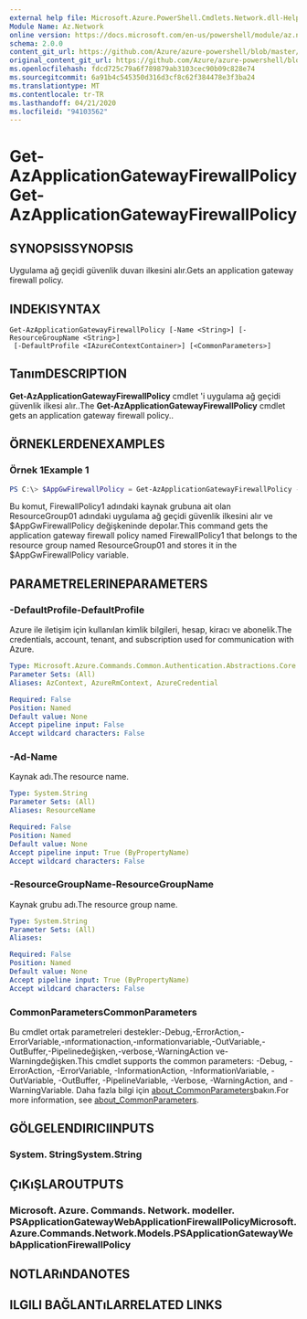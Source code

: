 ```yaml
---
external help file: Microsoft.Azure.PowerShell.Cmdlets.Network.dll-Help.xml
Module Name: Az.Network
online version: https://docs.microsoft.com/en-us/powershell/module/az.network/get-azapplicationgatewayfirewallpolicy
schema: 2.0.0
content_git_url: https://github.com/Azure/azure-powershell/blob/master/src/Network/Network/help/Get-AzApplicationGatewayFirewallPolicy.md
original_content_git_url: https://github.com/Azure/azure-powershell/blob/master/src/Network/Network/help/Get-AzApplicationGatewayFirewallPolicy.md
ms.openlocfilehash: fdcd725c79a6f789879ab3103cec90b09c828e74
ms.sourcegitcommit: 6a91b4c545350d316d3cf8c62f384478e3f3ba24
ms.translationtype: MT
ms.contentlocale: tr-TR
ms.lasthandoff: 04/21/2020
ms.locfileid: "94103562"
---
```

# <span data-ttu-id="17ab8-101">Get-AzApplicationGatewayFirewallPolicy</span><span class="sxs-lookup"><span data-stu-id="17ab8-101">Get-AzApplicationGatewayFirewallPolicy</span></span>

## <span data-ttu-id="17ab8-102">SYNOPSIS</span><span class="sxs-lookup"><span data-stu-id="17ab8-102">SYNOPSIS</span></span>
<span data-ttu-id="17ab8-103">Uygulama ağ geçidi güvenlik duvarı ilkesini alır.</span><span class="sxs-lookup"><span data-stu-id="17ab8-103">Gets an application gateway firewall policy.</span></span>

## <span data-ttu-id="17ab8-104">INDEKI</span><span class="sxs-lookup"><span data-stu-id="17ab8-104">SYNTAX</span></span>

```
Get-AzApplicationGatewayFirewallPolicy [-Name <String>] [-ResourceGroupName <String>]
 [-DefaultProfile <IAzureContextContainer>] [<CommonParameters>]
```

## <span data-ttu-id="17ab8-105">Tanım</span><span class="sxs-lookup"><span data-stu-id="17ab8-105">DESCRIPTION</span></span>
<span data-ttu-id="17ab8-106">**Get-AzApplicationGatewayFirewallPolicy** cmdlet 'i uygulama ağ geçidi güvenlik ilkesi alır..</span><span class="sxs-lookup"><span data-stu-id="17ab8-106">The **Get-AzApplicationGatewayFirewallPolicy** cmdlet gets an application gateway firewall policy..</span></span>

## <span data-ttu-id="17ab8-107">ÖRNEKLERDEN</span><span class="sxs-lookup"><span data-stu-id="17ab8-107">EXAMPLES</span></span>

### <span data-ttu-id="17ab8-108">Örnek 1</span><span class="sxs-lookup"><span data-stu-id="17ab8-108">Example 1</span></span>
```powershell
PS C:\> $AppGwFirewallPolicy = Get-AzApplicationGatewayFirewallPolicy -Name "FirewallPolicy1" -ResourceGroupName "ResourceGroup01"
```

<span data-ttu-id="17ab8-109">Bu komut, FirewallPolicy1 adındaki kaynak grubuna ait olan ResourceGroup01 adındaki uygulama ağ geçidi güvenlik ilkesini alır ve $AppGwFirewallPolicy değişkeninde depolar.</span><span class="sxs-lookup"><span data-stu-id="17ab8-109">This command gets the application gateway firewall policy named FirewallPolicy1 that belongs to the resource group named ResourceGroup01 and stores it in the $AppGwFirewallPolicy variable.</span></span>

## <span data-ttu-id="17ab8-110">PARAMETRELERINE</span><span class="sxs-lookup"><span data-stu-id="17ab8-110">PARAMETERS</span></span>

### <span data-ttu-id="17ab8-111">-DefaultProfile</span><span class="sxs-lookup"><span data-stu-id="17ab8-111">-DefaultProfile</span></span>
<span data-ttu-id="17ab8-112">Azure ile iletişim için kullanılan kimlik bilgileri, hesap, kiracı ve abonelik.</span><span class="sxs-lookup"><span data-stu-id="17ab8-112">The credentials, account, tenant, and subscription used for communication with Azure.</span></span>

```yaml
Type: Microsoft.Azure.Commands.Common.Authentication.Abstractions.Core.IAzureContextContainer
Parameter Sets: (All)
Aliases: AzContext, AzureRmContext, AzureCredential

Required: False
Position: Named
Default value: None
Accept pipeline input: False
Accept wildcard characters: False
```

### <span data-ttu-id="17ab8-113">-Ad</span><span class="sxs-lookup"><span data-stu-id="17ab8-113">-Name</span></span>
<span data-ttu-id="17ab8-114">Kaynak adı.</span><span class="sxs-lookup"><span data-stu-id="17ab8-114">The resource name.</span></span>

```yaml
Type: System.String
Parameter Sets: (All)
Aliases: ResourceName

Required: False
Position: Named
Default value: None
Accept pipeline input: True (ByPropertyName)
Accept wildcard characters: False
```

### <span data-ttu-id="17ab8-115">-ResourceGroupName</span><span class="sxs-lookup"><span data-stu-id="17ab8-115">-ResourceGroupName</span></span>
<span data-ttu-id="17ab8-116">Kaynak grubu adı.</span><span class="sxs-lookup"><span data-stu-id="17ab8-116">The resource group name.</span></span>

```yaml
Type: System.String
Parameter Sets: (All)
Aliases:

Required: False
Position: Named
Default value: None
Accept pipeline input: True (ByPropertyName)
Accept wildcard characters: False
```

### <span data-ttu-id="17ab8-117">CommonParameters</span><span class="sxs-lookup"><span data-stu-id="17ab8-117">CommonParameters</span></span>
<span data-ttu-id="17ab8-118">Bu cmdlet ortak parametreleri destekler:-Debug,-ErrorAction,-ErrorVariable,-ınformationaction,-ınformationvariable,-OutVariable,-OutBuffer,-Pipelinedeğişken,-verbose,-WarningAction ve-Warningdeğişken.</span><span class="sxs-lookup"><span data-stu-id="17ab8-118">This cmdlet supports the common parameters: -Debug, -ErrorAction, -ErrorVariable, -InformationAction, -InformationVariable, -OutVariable, -OutBuffer, -PipelineVariable, -Verbose, -WarningAction, and -WarningVariable.</span></span> <span data-ttu-id="17ab8-119">Daha fazla bilgi için [about_CommonParameters](http://go.microsoft.com/fwlink/?LinkID=113216)bakın.</span><span class="sxs-lookup"><span data-stu-id="17ab8-119">For more information, see [about_CommonParameters](http://go.microsoft.com/fwlink/?LinkID=113216).</span></span>

## <span data-ttu-id="17ab8-120">GÖLGELENDIRICI</span><span class="sxs-lookup"><span data-stu-id="17ab8-120">INPUTS</span></span>

### <span data-ttu-id="17ab8-121">System. String</span><span class="sxs-lookup"><span data-stu-id="17ab8-121">System.String</span></span>

## <span data-ttu-id="17ab8-122">ÇıKıŞLAR</span><span class="sxs-lookup"><span data-stu-id="17ab8-122">OUTPUTS</span></span>

### <span data-ttu-id="17ab8-123">Microsoft. Azure. Commands. Network. modeller. PSApplicationGatewayWebApplicationFirewallPolicy</span><span class="sxs-lookup"><span data-stu-id="17ab8-123">Microsoft.Azure.Commands.Network.Models.PSApplicationGatewayWebApplicationFirewallPolicy</span></span>

## <span data-ttu-id="17ab8-124">NOTLARıNDA</span><span class="sxs-lookup"><span data-stu-id="17ab8-124">NOTES</span></span>

## <span data-ttu-id="17ab8-125">ILGILI BAĞLANTıLAR</span><span class="sxs-lookup"><span data-stu-id="17ab8-125">RELATED LINKS</span></span>
